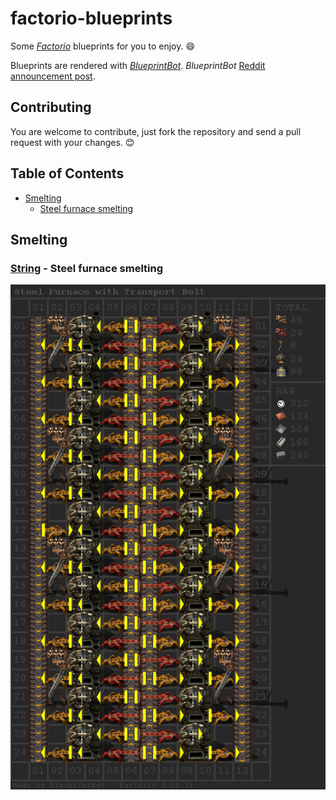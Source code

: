 # factorio-blueprints
Some [*Factorio*](https://www.factorio.com/) blueprints for you to enjoy. :smile:

Blueprints are rendered with [*BlueprintBot*](https://discordbots.org/bot/310607046020169729). *BlueprintBot* [Reddit announcement post](https://www.reddit.com/r/factorio/comments/6iwuz9/a_new_blueprint_image_bot_has_appeared/).

## Contributing
You are welcome to contribute, just fork the repository and send a pull request with your changes. :blush:

## Table of Contents
- [Smelting](#smelting)
  - [Steel furnace smelting](#string---steel-furnace-smelting)

## Smelting

### [String](/id/id0/string) - Steel furnace smelting
![id0](/id/id0/blueprint.png)
